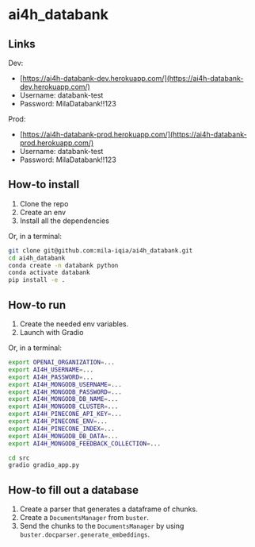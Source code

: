 # ai4h_databank

## Links

Dev:
- [https://ai4h-databank-dev.herokuapp.com/](https://ai4h-databank-dev.herokuapp.com/)
- Username: databank-test
- Password: MilaDatabank!!123

Prod:
- [https://ai4h-databank-prod.herokuapp.com/](https://ai4h-databank-prod.herokuapp.com/)
- Username: databank-test
- Password: MilaDatabank!!123


## How-to install

1. Clone the repo
2. Create an env
3. Install all the dependencies

Or, in a terminal:
```sh
git clone git@github.com:mila-iqia/ai4h_databank.git
cd ai4h_databank
conda create -n databank python
conda activate databank
pip install -e .
```

## How-to run

1. Create the needed env variables.
2. Launch with Gradio

Or, in a terminal:
```sh
export OPENAI_ORGANIZATION=...
export AI4H_USERNAME=...
export AI4H_PASSWORD=...
export AI4H_MONGODB_USERNAME=...
export AI4H_MONGODB_PASSWORD=...
export AI4H_MONGODB_DB_NAME=...
export AI4H_MONGODB_CLUSTER=...
export AI4H_PINECONE_API_KEY=...
export AI4H_PINECONE_ENV=...
export AI4H_PINECONE_INDEX=...
export AI4H_MONGODB_DB_DATA=...
export AI4H_MONGODB_FEEDBACK_COLLECTION=...

cd src
gradio gradio_app.py
```

## How-to fill out a database

1. Create a parser that generates a dataframe of chunks.
2. Create a `DocumentsManager` from `buster`.
3. Send the chunks to the `DocumentsManager` by using `buster.docparser.generate_embeddings`.
